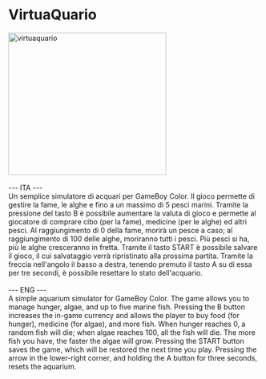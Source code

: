 # VirtuaQuario
<img width="315" height="284" alt="virtuaquario" src="https://github.com/user-attachments/assets/c260ba75-eee2-40f0-b08d-3a19e8f04c21" />
<br>

<br>
--- ITA --- <br>
Un semplice simulatore di acquari per GameBoy Color.
Il gioco permette di gestire la fame, le alghe e fino a un massimo di 5 pesci marini. Tramite la pressione del tasto B è possibile aumentare la valuta di gioco e permette al giocatore di comprare cibo (per la fame), medicine (per le alghe) ed altri pesci. Al raggiungimento di 0 della fame, morirà un pesce a caso; al raggiungimento di 100 delle alghe, moriranno tutti i pesci. Più pesci si ha, più le alghe cresceranno in fretta. Tramite il tasto START è possibile salvare il gioco, il cui salvataggio verrà ripristinato alla prossima partita. Tramite la freccia nell'angolo il basso a destra, tenendo premuto il tasto A su di essa per tre secondi, è possibile resettare lo stato dell'acquario.
<br>
<br>
--- ENG --- <br>
A simple aquarium simulator for GameBoy Color.
The game allows you to manage hunger, algae, and up to five marine fish. Pressing the B button increases the in-game currency and allows the player to buy food (for hunger), medicine (for algae), and more fish. When hunger reaches 0, a random fish will die; when algae reaches 100, all the fish will die. The more fish you have, the faster the algae will grow. Pressing the START button saves the game, which will be restored the next time you play. Pressing the arrow in the lower-right corner, and holding the A button for three seconds, resets the aquarium.
<br>
